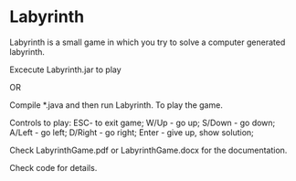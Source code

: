 # Labyrinth

Labyrinth is a small game in which you try to solve a computer generated labyrinth.

Excecute Labyrinth.jar to play

OR

Compile *.java and then run Labyrinth. To play the game.

Controls to play:
  ESC- to exit game;
  W/Up - go up;
  S/Down - go down;
  A/Left - go left;
  D/Right - go right;
  Enter - give up, show solution;


Check LabyrinthGame.pdf or LabyrinthGame.docx for the documentation.

Check code for details.

